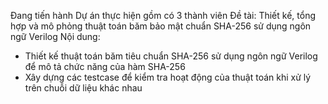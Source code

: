 Đang tiến hành
Dự án thực hiện gồm có 3 thành viên
Đề tài: Thiết kế, tổng hợp và mô phỏng thuật toán băm bảo mật chuẩn SHA-256 sử dụng ngôn ngữ Verilog
Nội dung: 
- Thiết kế thuật toán băm tiêu chuẩn SHA-256 sử dụng ngôn ngữ Verilog để mô tả chức năng của hàm SHA-256
- Xây dựng các testcase để kiểm tra hoạt động của thuật toán khi xử lý trên chuỗi dữ liệu khác nhau
